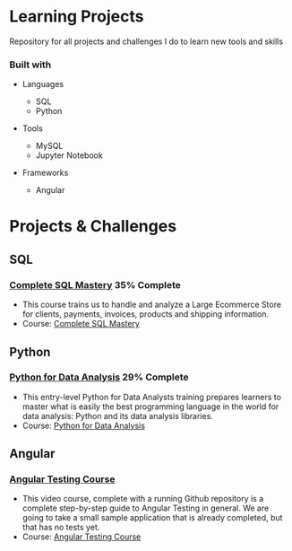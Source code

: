 # Learning Projects
Repository for all projects and challenges I do to learn new tools and skills

### Built with

+ Languages
	+ SQL
 	+ Python

+ Tools
	+ MySQL
 	+ Jupyter Notebook

+ Frameworks
	+ Angular
	
# Projects & Challenges

## SQL

### [Complete SQL Mastery](https://github.com/TrentonPratt/learning-projects/tree/main/SQL/Complete%20SQL%20Mastery%20-%20Code%20With%20Mosh) 35% Complete
+ This course trains us to handle and analyze a Large Ecommerce Store for clients, payments, invoices, products and shipping information.
+ Course: [Complete SQL Mastery](https://codewithmosh.com/p/complete-sql-mastery)

## Python

### [Python for Data Analysis](https://github.com/TrentonPratt/learning-projects/tree/main/Python/python_for_data_analysis) 29% Complete
+ This entry-level Python for Data Analysts training prepares learners to master what is easily the best programming language in the world for data analysis: Python and its data analysis libraries.
+ Course: [Python for Data Analysis](https://www.cbtnuggets.com/it-training/data-science/intro-python-data-analysis)

## Angular

### [Angular Testing Course](https://github.com/TrentonPratt/learning-projects/tree/main/Python/python_for_data_analysis)
+ This video course, complete with a running Github repository is a complete step-by-step guide to Angular Testing in general. We are going to take a small sample application that is already completed, but that has no tests yet.
+ Course: [Angular Testing Course](https://angular-university.io/course/angular-testing-course)
